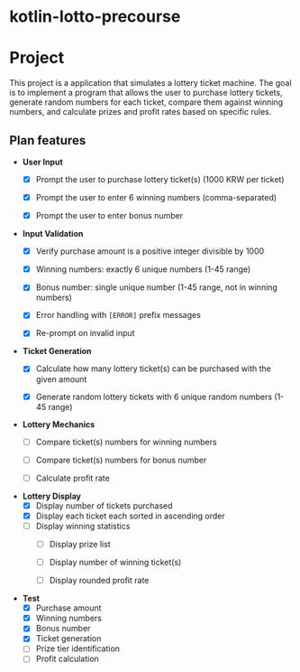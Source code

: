 # kotlin-lotto-precourse

# Project
This project is a application that simulates a lottery ticket machine. The goal is to implement a program that allows the user to purchase lottery tickets, generate random numbers for each ticket, compare them against winning numbers, and calculate prizes and profit rates based on specific rules.


## Plan features

- **User Input**
    - [x] Prompt the user to purchase lottery ticket(s) (1000 KRW per ticket)
    - [x] Prompt the user to enter 6 winning numbers (comma-separated)
    - [x] Prompt the user to enter bonus number


- **Input Validation**
    - [x] Verify purchase amount is a positive integer divisible by 1000
    - [x] Winning numbers: exactly 6 unique numbers (1-45 range)
    - [x] Bonus number: single unique number (1-45 range, not in winning numbers)
    - [x] Error handling with `[ERROR]` prefix messages
    - [x] Re-prompt on invalid input


- **Ticket Generation**
    - [x] Calculate how many lottery ticket(s) can be purchased with the given amount
    - [x] Generate random lottery tickets with 6 unique random numbers (1-45 range)


- **Lottery Mechanics**
    - [ ] Compare ticket(s) numbers for winning numbers
    - [ ] Compare ticket(s) numbers for bonus number
    - [ ] Calculate profit rate


- **Lottery Display**
    - [x] Display number of tickets purchased
    - [x] Display each ticket each sorted in ascending order
    - [ ] Display winning statistics
        - [ ] Display prize list
        - [ ] Display number of winning ticket(s)
        - [ ] Display rounded profit rate


- **Test**
    - [x] Purchase amount
    - [x] Winning numbers
    - [x] Bonus number
    - [x] Ticket generation
    - [ ] Prize tier identification
    - [ ] Profit calculation